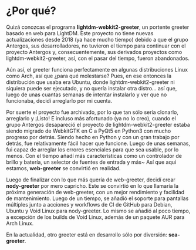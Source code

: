 # ¿Por qué?

Quizá conozcas el programa **lightdm-webkit2-greeter**, un portente greeter basado en web para LightDM. Este proyecto no tiene nuevas actualizaciones desde 2018 (ya hace mucho tiempo) debido a que el grupo Antergos, sus desarrolladores, no tuvieron el tiempo para continuar con el proyecto Antergos y, consecuentemente, sus derivados proyectos como lightdm-webkit2-greeter, así, con el pasar del tiempo, fueron abandonados.

Aún así, el greeter funciona perfectamente en algunas distribuciones Linux como Arch, así que ¿para qué molestarse? Pues, en ese entonces la distribución que usaba era Ubuntu, donde lightdm-webkit2-greeter ni siquiera puede ser ejecutado, y no quería instalar otra distro... así que, luego de unas cuantas semanas de intentar instalarlo y ver que no funcionaba, decidí arreglarlo por mi cuenta.

Por suerte el proyecto fue archivado, por lo que tan sólo sería clonarlo, arreglarlo y ¡Listo! E incluso más afortunado (ya no lo creo), cuando el grupo Antergos desapareció el proyecto de lightdm-webkit2-greeter estaba siendo migrado de WebkitGTK en C a PyQt5 en Python3 con mucho progreso por detrás. Siendo hecho en Python y con un gran trabajo por detrás, fue relativamente fácil hacer que funcione. Luego de unas semanas, fui capaz de arreglar los errores esenciales para que sea usable, por lo menos. Con el tiempo añadí más características como un controlador de brillo y batería, un selector de fuentes de entrada y más~ Así que aqui estamos, **web-greeter** se convirtió en realidad.

Luego de finalizar con lo que más quería de web-greeter, decidí crear **nody-greeter** por mero capricho. Este se convirtió en lo que llamaría la próxima generación de web-greeter, con un mejor rendimiento y facilidad de mantenimiento. Luego de un tiempo, se añadió el soporte para pantallas múltiples junto a acciones y workflows de CI de GitHub para Debian, Ubuntu y Void Linux para nody-greeter. Lo mismo se añadió al poco tiempo, a excepción de los builds de Void Linux, además de un paquete AUR para Arch Linux.

En la actualidad, otro greeter está en desarrollo sólo por diversión: **sea-greeter**.
